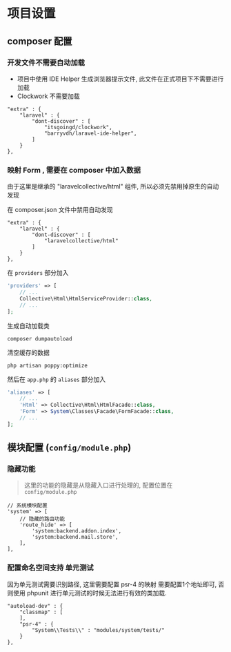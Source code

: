 # 项目设置

## composer 配置

### 开发文件不需要自动加载
- 项目中使用 IDE Helper 生成浏览器提示文件, 此文件在正式项目下不需要进行加载
- Clockwork 不需要加载

```
"extra" : {
    "laravel" : {
        "dont-discover" : [
            "itsgoingd/clockwork",
            "barryvdh/laravel-ide-helper",
        ]
    }
},
```

### 映射 Form , 需要在 composer 中加入数据

由于这里是继承的 "laravelcollective/html" 组件, 所以必须先禁用掉原生的自动发现

在 composer.json 文件中禁用自动发现
```
"extra" : {
    "laravel" : {
        "dont-discover" : [
            "laravelcollective/html"
        ]
    }
},
```

在 `providers` 部分加入

```php
'providers' => [
    // ...
    Collective\Html\HtmlServiceProvider::class,    
    // ...
];
```

生成自动加载类
```
composer dumpautoload
```

清空缓存的数据
```
php artisan poppy:optimize
```

然后在 `app.php` 的 `aliases` 部分加入

```php
'aliases' => [
    // ...
    'Html' => Collective\Html\HtmlFacade::class,
    'Form' => System\Classes\Facade\FormFacade::class,
    // ...
];
```


## 模块配置 (`config/module.php`)
### 隐藏功能
> 这里的功能的隐藏是从隐藏入口进行处理的, 配置位置在 `config/module.php`
```
// 系统模块配置
'system' => [
    // 隐藏的路由功能
    'route_hide' => [
        'system:backend.addon.index',
        'system:backend.mail.store',
    ],
],
```

### 配置命名空间支持 单元测试

因为单元测试需要识别路径, 这里需要配置 psr-4 的映射
需要配置1个地址即可, 否则使用 phpunit 进行单元测试的时候无法进行有效的类加载.

```
"autoload-dev" : {
    "classmap" : [
    ],
    "psr-4" : {
        "System\\Tests\\" : "modules/system/tests/"
    }
},
```